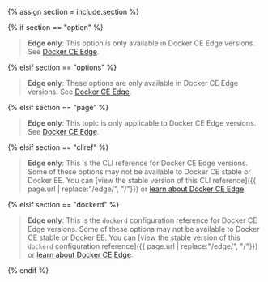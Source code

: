 {% assign section = include.section %}

{% if section == "option" %}

> **Edge only**: This option is only available in Docker CE Edge versions. See [Docker CE Edge](/edge/index.md).

{% elsif section == "options" %}

> **Edge only**: These options are only available in Docker CE Edge versions. See [Docker CE Edge](/edge/index.md).

{% elsif section == "page" %}

> **Edge only**: This topic is only applicable to Docker CE Edge versions. See [Docker CE Edge](/edge/index.md).

{% elsif section == "cliref" %}

> **Edge only**: This is the CLI reference for Docker CE Edge versions. Some of these options may not be available to Docker CE stable or Docker EE. You can [view the stable version of this CLI reference]({{ page.url | replace:"/edge/", "/"}}) or [learn about Docker CE Edge](/edge/index.md).

{% elsif section == "dockerd" %}

> **Edge only**: This is the `dockerd` configuration reference for Docker CE Edge versions. Some of these options may not be available to Docker CE stable or Docker EE. You can [view the stable version of this `dockerd` configuration reference]({{ page.url | replace:"/edge/", "/"}}) or [learn about Docker CE Edge](/edge/index.md).

{% endif %}